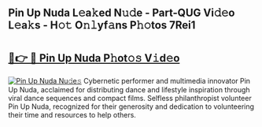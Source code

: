 ## Pin Up Nuda L𝚎a𝚔ed N𝚞𝚍e - Part-QUG Vi𝚍𝚎o L𝚎a𝚔s - H𝚘𝚝 O𝚗𝚕yf𝚊ns P𝚑𝚘tos 7Rei1

# <h2><a href="http://kf12oa1.oniu.top/?m=Pin+Up+Nuda">🔗👉 🔴 Pin Up Nuda P𝚑ot𝚘𝚜 V𝚒d𝚎o</a></h2>

[![Pin Up Nuda Nu𝚍e𝚜](https://i.imgur.com/0qMVB7G.gif)](http://kf12oa1.oniu.top/?m=Pin+Up+Nuda)
Cybernetic performer and multimedia innovator Pin Up Nuda, acclaimed for distributing dance and lifestyle inspiration through viral dance sequences and compact films. Selfless philanthropist volunteer Pin Up Nuda, recognized for their generosity and dedication to volunteering their time and resources to help others.  
